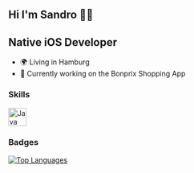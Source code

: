 <!--
**sandammeer/sandammeer** is a ✨ _special_ ✨ repository because its `README.md` (this file) appears on your GitHub profile.

Here are some ideas to get you started:

- 🔭 I’m currently working on ...
- 🌱 I’m currently learning ...
- 👯 I’m looking to collaborate on ...
- 🤔 I’m looking for help with ...
- 💬 Ask me about ...
- 📫 How to reach me: ...
- 😄 Pronouns: ...
- ⚡ Fun fact: ...
-->


## Hi I'm Sandro ✌🏻

Native iOS Developer
------------------------

* 🌍 Living in Hamburg
* 🛒 Currently working on the Bonprix Shopping App


<!--* 🖥️  See my portfolio at [My Personal Homepage](http://alexanderkneis.de) 
* 🧠  I'm learning Python -->

### Skills

<p align="left">
<a href="https://www.swift.org" target="_blank" rel="noreferrer"><img src="https://raw.githubusercontent.com/danielcranney/readme-generator/main/public/icons/skills/swift-colored.svg" width="36" height="36" alt="Java" /></a>
</p>


<!--
### Socials
<p align="left"> <a href="https://www.dev.to/alexkneis" target="_blank" rel="noreferrer"><img src="https://raw.githubusercontent.com/danielcranney/readme-generator/main/public/icons/socials/devdotto.svg" width="32" height="32" /></a> <a href="https://www.github.com/alexkneis" target="_blank" rel="noreferrer"><img src="https://raw.githubusercontent.com/danielcranney/readme-generator/main/public/icons/socials/github.svg" width="32" height="32" /></a> <a href="http://www.instagram.com/aleexkn" target="_blank" rel="noreferrer"><img src="https://raw.githubusercontent.com/danielcranney/readme-generator/main/public/icons/socials/instagram.svg" width="32" height="32" /></a></p>
-->

### Badges

<a href="https://github.com/sandammeer" align="left"><img src="https://github-readme-stats.vercel.app/api/top-langs/?username=alexkneis&langs_count=10&title_color=0891b2&text_color=ffffff&icon_color=0891b2&bg_color=1c1917&hide_border=true&locale=en&custom_title=Top%20%Languages" alt="Top Languages" /></a>
